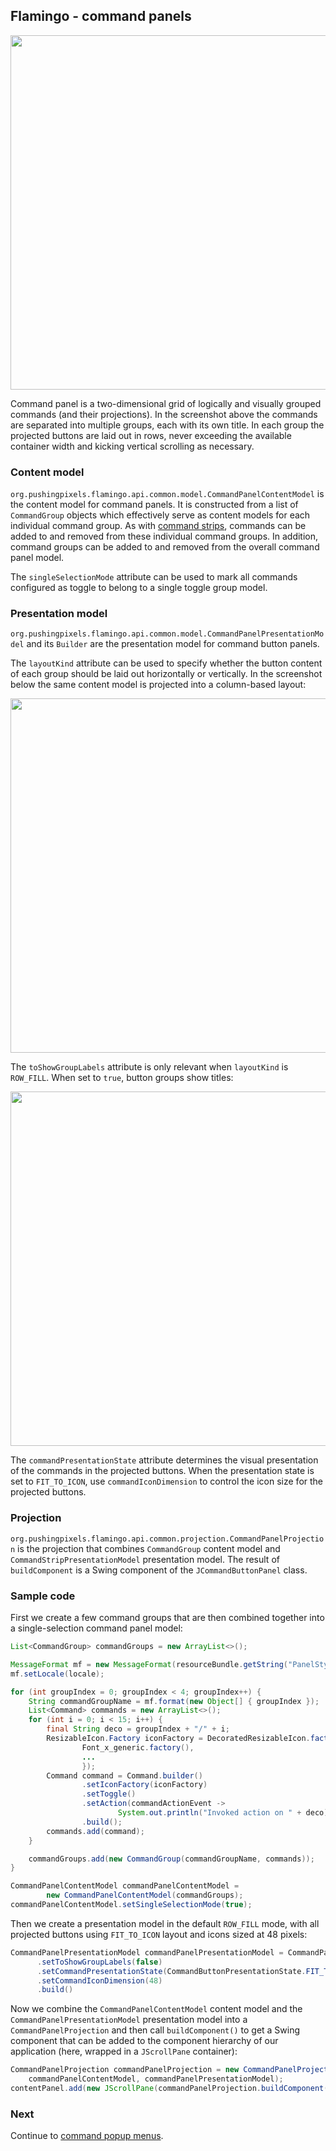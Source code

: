 ## Flamingo - command panels

<img src="https://raw.githubusercontent.com/kirill-grouchnikov/radiance/sunshine/docs/images/flamingo/walkthrough/command-button-panel-rows.png" width="567" border=0/>

Command panel is a two-dimensional grid of logically and visually grouped commands (and their projections). In the screenshot above the commands are separated into multiple groups, each with its own title. In each group the projected buttons are laid out in rows, never exceeding the available container width and kicking vertical scrolling as necessary.

### Content model

`org.pushingpixels.flamingo.api.common.model.CommandPanelContentModel` is the content model for command panels. It is constructed from a list of `CommandGroup` objects which effectively serve as content models for each individual command group. As with [command strips](CommandStrip.md), commands can be added to and removed from these individual command groups. In addition, command groups can be added to and removed from the overall command panel model.

The `singleSelectionMode` attribute can be used to mark all commands configured as toggle to belong to a single toggle group model.

### Presentation model

`org.pushingpixels.flamingo.api.common.model.CommandPanelPresentationModel` and its `Builder` are the presentation model for command button panels.

The `layoutKind` attribute can be used to specify whether the button content of each group should be laid out horizontally or vertically. In the screenshot below the same content model is projected into a column-based layout:

<img src="https://raw.githubusercontent.com/kirill-grouchnikov/radiance/sunshine/docs/images/flamingo/walkthrough/command-button-panel-columns.png" width="567" border=0/>

The `toShowGroupLabels` attribute is only relevant when `layoutKind` is `ROW_FILL`. When set to `true`, button groups show titles:

<img src="https://raw.githubusercontent.com/kirill-grouchnikov/radiance/sunshine/docs/images/flamingo/walkthrough/command-button-panel-rows-titles.png" width="567" border=0/>

The `commandPresentationState` attribute determines the visual presentation of the commands in the projected buttons. When the presentation state is set to `FIT_TO_ICON`, use `commandIconDimension` to control the icon size for the projected buttons.

### Projection

`org.pushingpixels.flamingo.api.common.projection.CommandPanelProjection` is the projection that combines `CommandGroup` content model and `CommandStripPresentationModel` presentation model. The result of `buildComponent` is a Swing component of the `JCommandButtonPanel` class.

### Sample code

First we create a few command groups that are then combined together into a single-selection command panel model:

```java
List<CommandGroup> commandGroups = new ArrayList<>();

MessageFormat mf = new MessageFormat(resourceBundle.getString("PanelStyles.text"));
mf.setLocale(locale);

for (int groupIndex = 0; groupIndex < 4; groupIndex++) {
    String commandGroupName = mf.format(new Object[] { groupIndex });
    List<Command> commands = new ArrayList<>();
    for (int i = 0; i < 15; i++) {
        final String deco = groupIndex + "/" + i;
        ResizableIcon.Factory iconFactory = DecoratedResizableIcon.factory(
                Font_x_generic.factory(),
                ...
                });
        Command command = Command.builder()
                .setIconFactory(iconFactory)
                .setToggle()
                .setAction(commandActionEvent ->
                        System.out.println("Invoked action on " + deco))
                .build();
        commands.add(command);
    }

    commandGroups.add(new CommandGroup(commandGroupName, commands));
}

CommandPanelContentModel commandPanelContentModel =
        new CommandPanelContentModel(commandGroups);
commandPanelContentModel.setSingleSelectionMode(true);
```

Then we create a presentation model in the default `ROW_FILL` mode, with all projected buttons using `FIT_TO_ICON` layout and icons sized at 48 pixels:

```java
CommandPanelPresentationModel commandPanelPresentationModel = CommandPanelPresentationModel.builder()
      .setToShowGroupLabels(false)
      .setCommandPresentationState(CommandButtonPresentationState.FIT_TO_ICON)
      .setCommandIconDimension(48)
      .build()
```

Now we combine the `CommandPanelContentModel` content model and the `CommandPanelPresentationModel` presentation model into a `CommandPanelProjection` and then call `buildComponent()` to get a Swing component that can be added to the component hierarchy of our application (here, wrapped in a `JScrollPane` container):

```java
CommandPanelProjection commandPanelProjection = new CommandPanelProjection(
    commandPanelContentModel, commandPanelPresentationModel);
contentPanel.add(new JScrollPane(commandPanelProjection.buildComponent());
```

### Next

Continue to [command popup menus](CommandPopupMenu.md).
